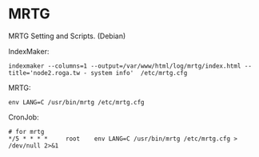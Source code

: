 # MRTG
MRTG Setting and Scripts. (Debian)

IndexMaker:

    indexmaker --columns=1 --output=/var/www/html/log/mrtg/index.html --title='node2.roga.tw - system info'  /etc/mrtg.cfg

MRTG:

    env LANG=C /usr/bin/mrtg /etc/mrtg.cfg
    
CronJob:

    # for mrtg
    */5 * * * *     root    env LANG=C /usr/bin/mrtg /etc/mrtg.cfg > /dev/null 2>&1
